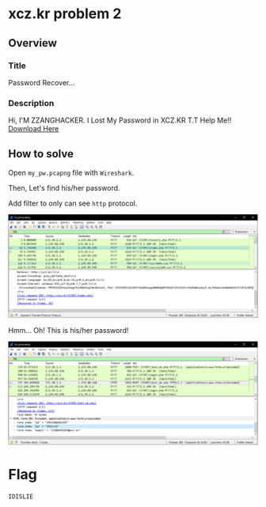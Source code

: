 # xcz.kr problem 2

## Overview

### Title

Password Recover...

### Description

Hi, I'M ZZANGHACKER.
I Lost My Password in XCZ.KR T.T
Help Me!! [Download Here](http://xcz.kr/START/prob/prob_files/my_pw.pcapng)

## How to solve

Open `my_pw.pcapng` file with `Wireshark`.

Then, Let's find his/her password.

Add filter to only can see `http` protocol.

![](packets.PNG)

Hmm... Oh! This is his/her password!

![](yourpw.PNG)

# Flag

`IDISLIE`